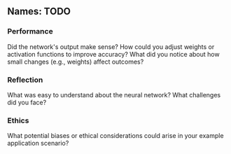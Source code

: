 ## Names: TODO

### Performance

Did the network's output make sense?
How could you adjust weights or activation functions to improve accuracy?
What did you notice about how small changes (e.g., weights) affect outcomes?

### Reflection

What was easy to understand about the neural network?
What challenges did you face?

### Ethics

What potential biases or ethical considerations could arise in your example application scenario?
